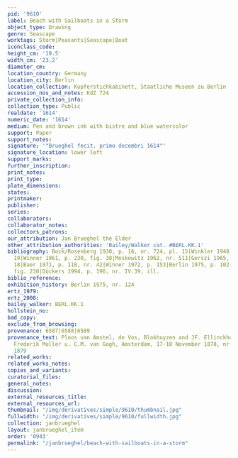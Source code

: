 ```yaml
---
pid: '9610'
label: Beach with Sailboats in a Storm
object_type: Drawing
genre: Seascape
worktags: Storm|Peasants|Seascape|Boat
iconclass_code:
height_cm: '19.5'
width_cm: '23.2'
diameter_cm:
location_country: Germany
location_city: Berlin
location_collection: Kupferstichkabinett, Staatliche Museen zu Berlin
accession_nos_and_notes: KdZ 724
private_collection_info:
collection_type: Public
realdate: '1614'
numeric_date: '1614'
medium: Pen and brown ink with bistre and blue watercolor
support: Paper
support_notes:
signature: '"Brueghel fecit. primo decembri 1614"'
signature_location: lower left
support_marks:
further_inscription:
print_notes:
print_type:
plate_dimensions:
states:
printmaker:
publisher:
series:
collaborators:
collaborator_notes:
collectors_patrons:
our_attribution: Jan Brueghel the Elder
other_attribution_authorities: 'Bailey/Walker cat. #BERL.KK.1'
bibliography: Bock/Rosenberg 1930, p. 16, nr. 724, pl. 15|Winkler 1948, p. 36, fig.
  19|Winner 1961, p. 230, fig. 38|Moskowitz 1962, nr. 511|Gerszi 1965, p. 112, fig.
  18|Baer 1971, p. 118, nr. 42|Winner 1972, p. 153|Berlin 1975, p. 102-3, nr. 124,
  fig. 230|Dückers 1994, p. 196, nr. IV.39, ill.
biblio_reference:
exhibition_history: Berlin 1975, nr. 124
ertz_1979:
ertz_2008:
bailey_walker: BERL.KK.1
hollstein_no:
bad_copy:
exclude_from_browsing:
provenance: 6587|6588|6589
provenance_text: Ploos van Amstel, de Vos, Blokhuyzen and JF. Ellinckhuyzen (L. 3007/3008)|sale,
  Frederik Muller u. C.M. van Gogh, Amsterdam, 17-18 November 1878, nr. 62|acquired
  1879
related_works:
related_works_notes:
copies_and_variants:
curatorial_files:
general_notes:
discussion:
external_resources_title:
external_resources_url:
thumbnail: "/img/derivatives/simple/9610/thumbnail.jpg"
fullwidth: "/img/derivatives/simple/9610/fullwidth.jpg"
collection: janbrueghel
layout: janbrueghel_item
order: '0943'
permalink: "/janbrueghel/beach-with-sailboats-in-a-storm"
---
```

